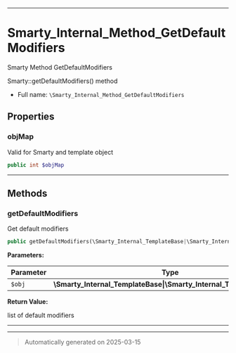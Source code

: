 ***

# Smarty_Internal_Method_GetDefaultModifiers

Smarty Method GetDefaultModifiers

Smarty::getDefaultModifiers() method

* Full name: `\Smarty_Internal_Method_GetDefaultModifiers`



## Properties


### objMap

Valid for Smarty and template object

```php
public int $objMap
```






***

## Methods


### getDefaultModifiers

Get default modifiers

```php
public getDefaultModifiers(\Smarty_Internal_TemplateBase|\Smarty_Internal_Template|\Smarty $obj): array
```








**Parameters:**

| Parameter | Type | Description |
|-----------|------|-------------|
| `$obj` | **\Smarty_Internal_TemplateBase&#124;\Smarty_Internal_Template&#124;\Smarty** |  |


**Return Value:**

list of default modifiers




***


***
> Automatically generated on 2025-03-15
